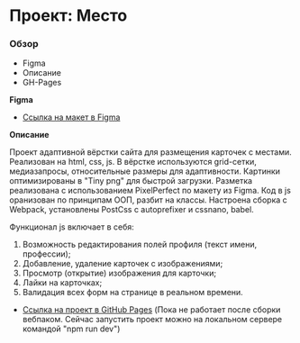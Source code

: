# Проект: Место

### Обзор

* Figma
* Описание
* GH-Pages

**Figma**

* [Ссылка на макет в Figma](https://www.figma.com/file/2cn9N9jSkmxD84oJik7xL7/JavaScript.-Sprint-4?node-id=0%3A1)

**Описание**

Проект адаптивной вёрстки сайта для размещения карточек с местами. Реализован на html, css, js. В вёрстке используются grid-сетки, медиазапросы, относительные размеры для адаптивности. Картинки оптимизированы в "Tiny png" для быстрой загрузки. Разметка реализована с использованием PixelPerfect по макету из Figma. Код в js оранизован по принципам ООП, разбит на классы. Настроена сборка с Webpack, установлены PostCss с autoprefixer и cssnano, babel.

Функционал js включает в себя:
1. Возможность редактирования полей профиля (текст имени, профессии);
2. Добавление, удаление карточек с изображениями;
3. Просмотр (открытие) изображения для карточки;
4. Лайки на карточках;
5. Валидация всех форм на странице в реальном времени.

* [Ссылка на проект в GitHub Pages](https://joniksid1.github.io/mesto/)
(Пока не работает после сборки вебпаком. Сейчас запустить проект можно на локальном сервере командой "npm run dev")

